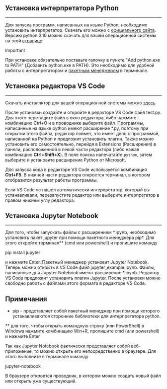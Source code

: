 ## Установка интерпретатора Python
-------------------------------
Для запуска программ, написанных на языке Python, необходимо установить интерпретатор. Скачать его можно с [официального сайта](https://www.python.org/). Версию python 3.10 можно скачать для вашей операционной системы на этой [странице](https://www.python.org/downloads/release/python-31010/).
>[!IMPORTANT]
>При установке обязательно поставьте галочку в пункте "Add python.exe to PATH" (Добавить python.exe в PATH). Это необходимо для удобной работы с интерпретатором и [пакетным менеджером](#notes) в терминале.

## Установка редактора VS Code
---------------------------
Скачать инсталлятор для вашей операционной системы можно [здесь](https://code.visualstudio.com/download)

После установки создайте и откройте в редакторе VS Code файл test.py. Для этого перетащите файл в окно редактора, либо нажмите комбинацию Ctrl+O и в проводнике выберите файл. Программы, написанные на языке python имеют расширение \*.py, поэтому при открытии этого файла, редактор поймет, что имеет дело с программой, написанной на Python и предложит установить плагин. Также можно установить его самостоятельно, перейдя в Extensions (Расширения) в панели, расположенной в левой части редактора (либо нажав комбинацию **Ctrl+Shift+X**). В поле поиска напечатайте `python`, затем выберите и установите расширение Python от Microsoft.

Для запуска кода в редакторе VS Code используется комбинация **Ctrl+F5**. В нижней части редактора откроется терминал, в котором отобразится результат работы программы.

Если VS Code не нашел автоматически интерпретатор, который вы устанавливали, перезапустите редактор или выберите интерпретатор в правом нижнем углу редактора.

## Установка Jupyter Notebook
--------------------------
Для того, чтобы запускать файлы с расширением \*.ipynb, необходимо установить пакет jupyter при помощи пакетного менеджера pip*. Для этого откройте терминал** (cmd или powershell) и пропишите команду

pip install jupyter

и нажмите Enter. Пакетный менеджер установит Jupyter Notebook. Теперь можно открыть в VS Code файл jupyter_example.ipynb. Файлы, написанные для Jupyter Notebook имеют расширение *.ipynb. Редактор VS Code предложит установить плагин Jupyter. После установки можно свободно работь с файлами этого формата в редакторе VS Code.

## <a name="notes"></a>Примечания
* pip - представляет собой пакетный менеджер при помощи которого устанавливаются сторонние библиотеки для интерпретатора python.

** для того, чтобы открыть командную строку (или PowerShell) в Windows нажмите комбинацию Win+R, пропишите cmd (или powershell) и нажмите Enter

Так как Jupyter Notebook фактически представляет собой веб-приложение, то можно открыть его непосредственно в браузере. Для этого выполните в терминале команду

jupyter-notebook 

В браузере откроется проводник, в котором можно создать новый файл или открыть уже существующий.
